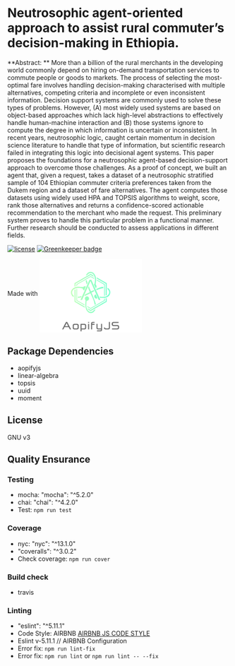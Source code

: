 # Neutrosophic agent-oriented approach to assist rural commuter’s decision-making in Ethiopia.

**Abstract: ** More than a billion of the rural merchants in the developing world commonly depend on hiring on-demand transportation services to commute people or goods to markets. The process of selecting the most-optimal fare involves handling decision-making characterised with multiple alternatives, competing criteria and incomplete or even inconsistent information. Decision support systems are commonly used to solve these types of problems. However, (A) most widely used systems are based on object-based approaches which lack high-level abstractions to effectively handle human-machine interaction and (B) those systems ignore to compute the degree in which information is uncertain or inconsistent. In recent years, neutrosophic logic, caught certain momentum in decision science literature to handle that type of information, but scientific research failed in integrating this logic into decisional agent systems. This paper proposes the foundations for a neutrosophic agent-based decision-support approach to overcome those challenges. As a proof of concept, we built an agent that, given a request, takes a dataset of a neutrosophic stratified sample of 104 Ethiopian commuter criteria preferences taken from the Dukem region and a dataset of fare alternatives. The agent computes those datasets using widely used HPA and TOPSIS algorithms to weight, score, rank those alternatives and returns a confidence-scored actionable recommendation to the merchant who made the request. This preliminary system proves to handle this particular problem in a functional manner. Further research should be conducted to assess applications in different fields.

[![license](https://img.shields.io/badge/license-GNUv3-blue.svg)](https://github.com/patelotech/aopifyjs/blob/master/LICENSE.md) [![Greenkeeper badge](https://badges.greenkeeper.io/patelotech/aopifyjs.svg)](https://greenkeeper.io/)




Made with <img src="./logo.png" width="232" align="middle" > 


## Package Dependencies

-   aopifyjs
-   linear-algebra
-   topsis
-   uuid
-   moment

## License

GNU v3


## Quality Ensurance

### Testing
-   mocha: "mocha": "^5.2.0"
-   chai: "chai": "^4.2.0"
-   Test: `npm run test`

### Coverage
-   nyc: "nyc": "^13.1.0"
-   "coveralls": "^3.0.2"
-   Check coverage: `npm run cover`

### Build check
-  travis

### Linting
-   "eslint": "^5.11.1"
-   Code Style: AIRBNB
[AIRBNB JS CODE STYLE](https://dev.mysql.com/doc/ "AIRBNB JS CODE STYLE")
-   Eslint v-5.11.1 // AIRBNB Configuration
-   Error fix: `npm run lint-fix`
-   Error fix:  `npm run lint` or `npm run lint -- --fix`


